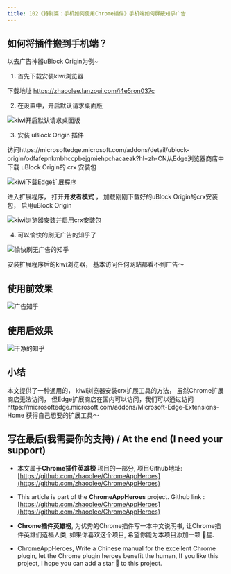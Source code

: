 ```yaml
---
title: 102《特别篇：手机如何使用Chrome插件》手机端如何屏蔽知乎广告
---
```




## 如何将插件搬到手机端？

以去广告神器uBlock Origin为例~

1. 首先下载安装kiwi浏览器

下载地址 https://zhaoolee.lanzoui.com/i4e5ron037c


2. 在设置中，开启默认请求桌面版



![kiwi开启默认请求桌面版](https://cdn.fangyuanxiaozhan.com/assets/1620907890179Q5646fzh.gif)



3. 安装 uBlock Origin 插件

访问https://microsoftedge.microsoft.com/addons/detail/ublock-origin/odfafepnkmbhccpbejgmiehpchacaeak?hl=zh-CN从Edge浏览器商店中下载 uBlock Origin的 crx 安装包 

![kiwi下载Edge扩展程序](https://cdn.fangyuanxiaozhan.com/assets/1620907890710jGaRX66B.gif)



进入扩展程序， 打开**开发者模式** ， 加载刚刚下载好的uBlock Origin的crx安装包， 启用uBlock Origin





![kiwi浏览器安装并启用crx安装包](https://cdn.fangyuanxiaozhan.com/assets/1620907890877phQWdmta.gif)



4. 可以愉快的刷无广告的知乎了



![愉快刷无广告的知乎](https://cdn.fangyuanxiaozhan.com/assets/1620907890920NeYH5EWJ.gif)



安装扩展程序后的kiwi浏览器， 基本访问任何网站都看不到广告～

## 使用前效果

![广告知乎](https://cdn.fangyuanxiaozhan.com/assets/1620907889453H6afxt1y.png)

## 使用后效果

![干净的知乎](https://cdn.fangyuanxiaozhan.com/assets/1620907889750TxTEPazT.png)



## 小结

本文提供了一种通用的， kiwi浏览器安装crx扩展工具的方法， 虽然Chrome扩展商店无法访问， 但Edge扩展商店在国内可以访问，我们可以通过访问https://microsoftedge.microsoft.com/addons/Microsoft-Edge-Extensions-Home  获得自己想要的扩展工具～

## 写在最后(我需要你的支持) / At the end (I need your support)

- 本文属于**Chrome插件英雄榜** 项目的一部分, 项目Github地址: [https://github.com/zhaoolee/ChromeAppHeroes](https://github.com/zhaoolee/ChromeAppHeroes)


- This article is part of the **ChromeAppHeroes** project. Github link : [https://github.com/zhaoolee/ChromeAppHeroes](https://github.com/zhaoolee/ChromeAppHeroes) 

- **Chrome插件英雄榜**, 为优秀的Chrome插件写一本中文说明书, 让Chrome插件英雄们造福人类, 如果你喜欢这个项目, 希望你能为本项目添加一颗 🌟星.

- ChromeAppHeroes, Write a Chinese manual for the excellent Chrome plugin, let the Chrome plugin heroes benefit the human, If you like this project, I hope you can add a star 🌟 to this project.

